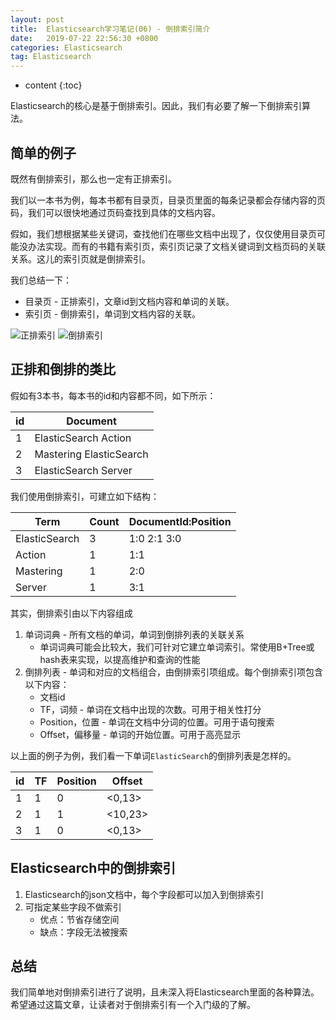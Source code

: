 ```yaml
---
layout: post
title:  Elasticsearch学习笔记(06) - 倒排索引简介
date:   2019-07-22 22:56:30 +0800
categories: Elasticsearch
tag: Elasticsearch
---
```


* content
{:toc}

Elasticsearch的核心是基于倒排索引。因此，我们有必要了解一下倒排索引算法。

## 简单的例子

既然有倒排索引，那么也一定有正排索引。

我们以一本书为例，每本书都有目录页，目录页里面的每条记录都会存储内容的页码，我们可以很快地通过页码查找到具体的文档内容。

假如，我们想根据某些关键词，查找他们在哪些文档中出现了，仅仅使用目录页可能没办法实现。而有的书籍有索引页，索引页记录了文档关键词到文档页码的关联关系。这儿的索引页就是倒排索引。

我们总结一下：

+ 目录页 - 正排索引，文章id到文档内容和单词的关联。
+ 索引页 - 倒排索引，单词到文档内容的关联。

![正排索引](https://upload-images.jianshu.io/upload_images/845143-3fab3b7d7af9dd8d.png?imageMogr2/auto-orient/strip%7CimageView2/2/w/1240)
![倒排索引](https://upload-images.jianshu.io/upload_images/845143-c487731fa40632a2.png?imageMogr2/auto-orient/strip%7CimageView2/2/w/1240)

## 正排和倒排的类比

假如有3本书，每本书的id和内容都不同，如下所示：

| id | Document |
| --- | --- |
| 1 | ElasticSearch Action |
| 2 | Mastering ElasticSearch |
| 3 | ElasticSearch Server |

我们使用倒排索引，可建立如下结构：

| Term | Count | DocumentId:Position |
| --- | --- | --- |
| ElasticSearch | 3 | 1:0 2:1 3:0|
| Action | 1 | 1:1 |
| Mastering | 1 | 2:0 |
| Server | 1 | 3:1 |

其实，倒排索引由以下内容组成

1. 单词词典 - 所有文档的单词，单词到倒排列表的关联关系
    + 单词词典可能会比较大，我们可针对它建立单词索引。常使用B+Tree或hash表来实现，以提高维护和查询的性能
2. 倒排列表 - 单词和对应的文档组合，由倒排索引项组成。每个倒排索引项包含以下内容：
    + 文档id
    + TF，词频 - 单词在文档中出现的次数。可用于相关性打分
    + Position，位置 - 单词在文档中分词的位置。可用于语句搜索
    + Offset，偏移量 - 单词的开始位置。可用于高亮显示

以上面的例子为例，我们看一下单词`ElasticSearch`的倒排列表是怎样的。

| id | TF | Position | Offset |
| --- | --- | --- | --- |
| 1 | 1 | 0 | <0,13> |
| 2 | 1 | 1 | <10,23> |
| 3 | 1 | 0 | <0,13> |

## Elasticsearch中的倒排索引

1. Elasticsearch的json文档中，每个字段都可以加入到倒排索引
2. 可指定某些字段不做索引
    + 优点：节省存储空间
    + 缺点：字段无法被搜索

## 总结

我们简单地对倒排索引进行了说明，且未深入将Elasticsearch里面的各种算法。希望通过这篇文章，让读者对于倒排索引有一个入门级的了解。